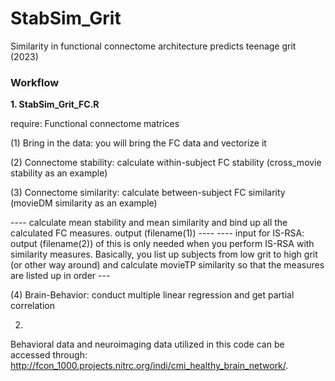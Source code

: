 # StabSim_Grit

Similarity in functional connectome architecture predicts teenage grit (2023)

### Workflow ###
**1. StabSim_Grit_FC.R**

require: Functional connectome matrices

(1) Bring in the data: you will bring the FC data and vectorize it

(2) Connectome stability: calculate within-subject FC stability (cross_movie stability as an example)

(3) Connectome similarity: calculate between-subject FC similarity (movieDM similarity as an example)

---- calculate mean stability and mean similarity and bind up all the calculated FC measures. output (filename(1)) ----
---- input for IS-RSA: output (filename(2)) of this is only needed when you perform IS-RSA with similarity measures. Basically, you list up subjects from low grit to high grit (or other way around) and calculate movieTP similarity so that the measures are listed up in order --- 

(4) Brain-Behavior: conduct multiple linear regression and get partial correlation


2. 

Behavioral data and neuroimaging data utilized in this code can be accessed through: http://fcon_1000.projects.nitrc.org/indi/cmi_healthy_brain_network/.
